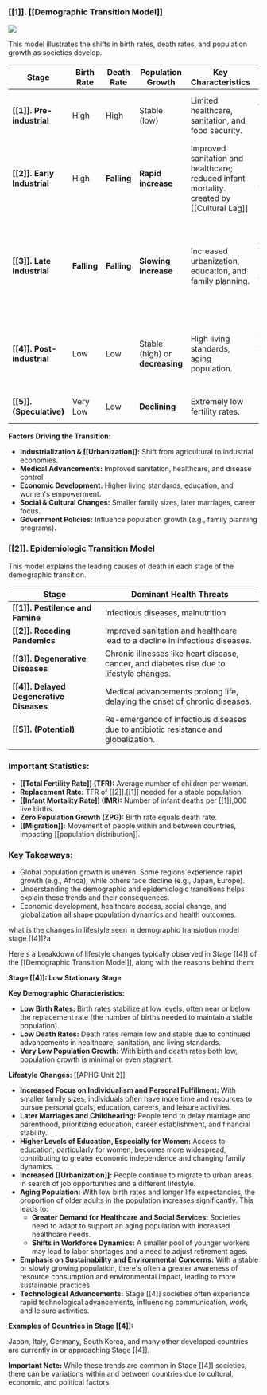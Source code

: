 ### [[1]]. [[Demographic Transition Model]] 

![](https://populationeducation.org/wp-content/uploads/2014/10/dtm.png)

This model illustrates the shifts in birth rates, death rates, and population growth as societies develop.

| Stage                   | Birth Rate  | Death Rate  | Population Growth               | Key Characteristics                                                                       | Examples                                                                            |
| ----------------------- | ----------- | ----------- | ------------------------------- | ----------------------------------------------------------------------------------------- | ----------------------------------------------------------------------------------- |
| **[[1]]. Pre-industrial**   | High        | High        | Stable (low)                    | Limited healthcare, sanitation, and food security.                                        | Uncontacted tribes, everyone before the 1700s                                       |
| **[[2]]. Early Industrial** | High        | **Falling** | **Rapid increase**              | Improved sanitation and healthcare; reduced infant mortality. created by [[Cultural Lag]] | Poorer MENA, Africa, Central Asia                                                   |
| **[[3]]. Late Industrial**  | **Falling** | **Falling** | **Slowing increase**            | Increased urbanization, education, and family planning.                                   | Central and South America, Wealthier MENA Countries, Wealthier SEA countries, India |
| **[[4]]. Post-industrial**  | Low         | Low         | Stable (high) or **decreasing** | High living standards, aging population.                                                  | US, Canada, Argentina, Australia, New Zealand, Most of europe                       |
| **[[5]]. (Speculative)**    | Very Low    | Low         | **Declining**                   | Extremely low fertility rates.                                                            | Russia, Japan, Germany                                                              |

**Factors Driving the Transition:**

* **Industrialization & [[Urbanization]]:** Shift from agricultural to industrial economies.
* **Medical Advancements:** Improved sanitation, healthcare, and disease control.
* **Economic Development:** Higher living standards, education, and women's empowerment.
* **Social & Cultural Changes:** Smaller family sizes, later marriages, career focus.
* **Government Policies:**  Influence population growth (e.g., family planning programs).

### [[2]]. Epidemiologic Transition Model

This model explains the leading causes of death in each stage of the demographic transition.

| Stage                                | Dominant Health Threats                                                                   |
| ------------------------------------ | ----------------------------------------------------------------------------------------- |
| **[[1]]. Pestilence and Famine**         | Infectious diseases, malnutrition                                                         |
| **[[2]]. Receding Pandemics**            | Improved sanitation and healthcare lead to a decline in infectious diseases.              |
| **[[3]]. Degenerative Diseases**         | Chronic illnesses like heart disease, cancer, and diabetes rise due to lifestyle changes. |
| **[[4]]. Delayed Degenerative Diseases** | Medical advancements prolong life, delaying the onset of chronic diseases.                |
| **[[5]]. (Potential)**                   | Re-emergence of infectious diseases due to antibiotic resistance and globalization.       |
|                                      |                                                                                           |

### Important Statistics:

* **[[Total Fertility Rate]] (TFR):** Average number of children per woman.
* **Replacement Rate:** TFR of [[2]].[[1]] needed for a stable population.
* **[[Infant Mortality Rate]] (IMR):** Number of infant deaths per [[1]],000 live births.
* **Zero Population Growth (ZPG):** Birth rate equals death rate.
* **[[Migration]]:** Movement of people within and between countries, impacting [[population distribution]].

### Key Takeaways:

* Global population growth is uneven. Some regions experience rapid growth (e.g., Africa), while others face decline (e.g., Japan, Europe).
* Understanding the demographic and epidemiologic transitions helps explain these trends and their consequences.
* Economic development, healthcare access, social change, and globalization all shape population dynamics and health outcomes. 

what is the changes in lifestyle seen in demographic transiotion model stage [[4]]?a

 Here's a breakdown of lifestyle changes typically observed in Stage [[4]] of the [[Demographic Transition Model]], along with the reasons behind them:

**Stage [[4]]: Low Stationary Stage**

**Key Demographic Characteristics:**

* **Low Birth Rates:** Birth rates stabilize at low levels, often near or below the replacement rate (the number of births needed to maintain a stable population).
* **Low Death Rates:** Death rates remain low and stable due to continued advancements in healthcare, sanitation, and living standards.
* **Very Low Population Growth:**  With birth and death rates both low, population growth is minimal or even stagnant.

**Lifestyle Changes:**
[[APHG Unit 2]]
* **Increased Focus on Individualism and Personal Fulfillment:** With smaller family sizes, individuals often have more time and resources to pursue personal goals, education, careers, and leisure activities.
* **Later Marriages and Childbearing:** People tend to delay marriage and parenthood, prioritizing education, career establishment, and financial stability.
* **Higher Levels of Education, Especially for Women:**  Access to education, particularly for women, becomes more widespread, contributing to greater economic independence and changing family dynamics.
* **Increased [[Urbanization]]:** People continue to migrate to urban areas in search of job opportunities and a different lifestyle.
* **Aging Population:**  With low birth rates and longer life expectancies, the proportion of older adults in the population increases significantly. This leads to:
    * **Greater Demand for Healthcare and Social Services:**  Societies need to adapt to support an aging population with increased healthcare needs.
    * **Shifts in Workforce Dynamics:**  A smaller pool of younger workers may lead to labor shortages and a need to adjust retirement ages.
* **Emphasis on Sustainability and Environmental Concerns:**  With a stable or slowly growing population, there's often a greater awareness of resource consumption and environmental impact, leading to more sustainable practices.
* **Technological Advancements:** Stage [[4]] societies often experience rapid technological advancements, influencing communication, work, and leisure activities.

**Examples of Countries in Stage [[4]]:**

Japan, Italy, Germany, South Korea, and many other developed countries are currently in or approaching Stage [[4]].

**Important Note:**  While these trends are common in Stage [[4]] societies, there can be variations within and between countries due to cultural, economic, and political factors. 
